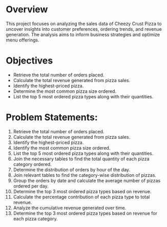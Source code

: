 # Overview
This project focuses on analyzing the sales data of Cheezy Crust Pizza to uncover insights into customer preferences, ordering trends, and revenue generation. The analysis aims to inform business strategies and optimize menu offerings.

# Objectives
- Retrieve the total number of orders placed.
- Calculate the total revenue generated from pizza sales.
- Identify the highest-priced pizza.
- Determine the most common pizza size ordered.
- List the top 5 most ordered pizza types along with their quantities.

# Problem Statements:
1. Retrieve the total number of orders placed.
2. Calculate the total revenue generated from pizza sales.
3. Identify the highest-priced pizza.
4. Identify the most common pizza size ordered.
5. List the top 5 most ordered pizza types along with their quantities.
6. Join the necessary tables to find the total quantity of each pizza category ordered.
7. Determine the distribution of orders by hour of the day.
8. Join relevant tables to find the category-wise distribution of pizzas.
9. Group the orders by date and calculate the average number of pizzas ordered per day.
10. Determine the top 3 most ordered pizza types based on revenue.
11. Calculate the percentage contribution of each pizza type to total revenue.
12. Analyze the cumulative revenue generated over time.
13. Determine the top 3 most ordered pizza types based on revenue for each pizza category.
